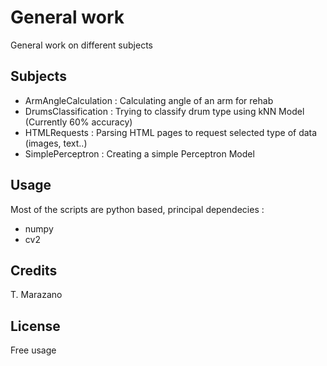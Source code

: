 # General work

General work on different subjects

## Subjects

* ArmAngleCalculation : Calculating angle of an arm for rehab
* DrumsClassification : Trying to classify drum type using kNN Model (Currently 60% accuracy)
* HTMLRequests : Parsing HTML pages to request selected type of data (images, text..)
* SimplePerceptron : Creating a simple Perceptron Model

## Usage

Most of the scripts are python based, principal dependecies :
* numpy
* cv2

## Credits

T. Marazano

## License

Free usage
